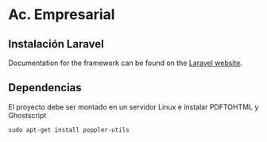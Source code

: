 # Ac. Empresarial



## Instalación Laravel

Documentation for the framework can be found on the [Laravel website](http://laravel.com/docs).

## Dependencias

El proyecto debe ser montado en un servidor Linux e instalar PDFTOHTML y Ghostscript

```
sudo apt-get install poppler-utils
```

